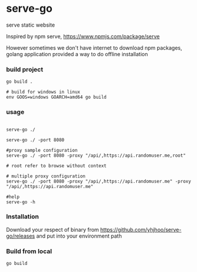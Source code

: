 # serve-go
serve static website

Inspired by npm serve, https://www.npmjs.com/package/serve

However sometimes we don't have internet to download npm packages, golang application provided a way to do offline installation


### build project
```shell
go build .

# build for windows in linux
env GOOS=windows GOARCH=amd64 go build
```

### usage
```shell

serve-go ./

serve-go ./ -port 8080

#proxy sample configuration
serve-go ./ -port 8080 -proxy "/api/,https://api.randomuser.me,root"

# root refer to browse without context

# multiple proxy configuration
serve-go ./ -port 8080 -proxy "/api/,https://api.randomuser.me" -proxy "/api/,https://api.randomuser.me"

#help
serve-go -h

```

### Installation
Download your respect of binary from https://github.com/yhjhoo/serve-go/releases and put into your environment path


### Build from local
```shell
go build
```
